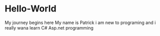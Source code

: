 # Hello-World
My journey begins here
My name is Patrick i am new to programing and i really wana learn C# Asp.net programming
